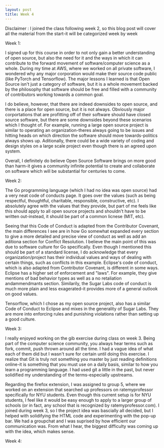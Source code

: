 ```yaml
---
layout: post
title: Week 4
---
```



Disclaimer : I joined the class following week 2, so this blog post will cover all the material from the start-it will be categorized week by week

Week 1:

I signed up for this course in order to not only gain a better understanding of open source, but also the need for it and the ways in which it can contribute to the forward movement of software/computer science as a whole. During my time at AWS, where we worked on all private software, I wondered why any major corporation would make their source code public (like PyTorch and Tensorflow). The major lessons I learned is that Open Source isn't just a category of software, but it is a whole movement backed by the philosophy that software should be free and filled with a community of contributors working towards a common goal.

I do believe, however, that there are indeed downsides to open source, and there is a place for open source, but it is not always. Obviously major corportations that are profitting off of their software should have closed source software, but there are some downsides beyond these scenarios which I thought of. For example, running a large open source project is similar to operating an organization-theres always going to be issues and hitting heads on which direction the software should move towards-politics always shows up. Aditionally, there could be a wide variety of coding and design styles on a large scale project even though there is an agreed upon system.

Overall, I definitely do believe Open Source Software brings on more good than harm-it gives a community infinite potential to create and collaborate on software which will be substantial for centuries to come.

Week 2:

The Go programming language (which I had no idea was open source) had a very neat code of conducts page. It goes over the values (such as being respectful, thoughtful, charitable, responsible, constructive, etc). I absolutely agree with the values that they provide, but part of me feels like this should apply to all open source projects and shouldn't have to be written out-instead, it should be part of a common licnese (MIT, etc). 

Seeing that this Code of Conduct is adapted from the Contributor Covenant, the main differences I see are in how Go somewhat expanded every section to give a more detailed and precise view of conduct as well as add an aditiona section for Conflict Resolution. I believe the main point of this was due to software culture for Go specifically. Even though I mentioned this should be part of a standard license, I do acknowledge that every organization/project has their individual values and ways of dealing with certain things, such as conflicts in this example. Eclipse's code of conduct, which is also adapted from Contributor Covenant, is different in some ways. Eclipse has a higher set of enforcement and "laws". For example, they give mentions of bad behavior types as well as a no retaliation andammendmants section. Similarily, the Sugar Labs code of conduct is much more plain and less exagerated-it provides more of a general outlook on good values.

Tensorflow, which I chose as my open source project, also has a similar Code of Conduct to Eclipse and mixes in the generality of Sugar Labs. They are more into enforcing rules and punishing violations rather than setting up a good culture.

Week 3:


I really enjoyed working on the gib exercise during class on week 3. Being part of the computer science community, you always hear terms such as fork, commit, push thrown around all the time. I had a vague idea of what each of them did but I wasn't sure for certain until doing this exercise. I realize that Git is truly not something you master by just reading definitions online-it is something that you must use on a daily basis, similar to how you learn a programming language. I had used git a little in the past, but never solidified my understanding of the terms-especially upstreams.

Regarding the firefox extension, I was assigned to group 5, where we worked on an extension that searched up professors on ratemyprofessor specifically for NYU students. Even though this current setup is for NYU students, I feel like it would be easy enough to apply to a larger group of schools (or in fact, any school that is recognized by ratemyprofessor.com). I joined during week 3, so I the project idea was bascially all decided, but I helped with solidifying the HTML code and experimenting with the pop-up bar. We had a groupchat and I was suprised by how efficient our communication was. From what I hear, the biggest difficulty was coming up with the idea, which makes sense.

Week 4:
